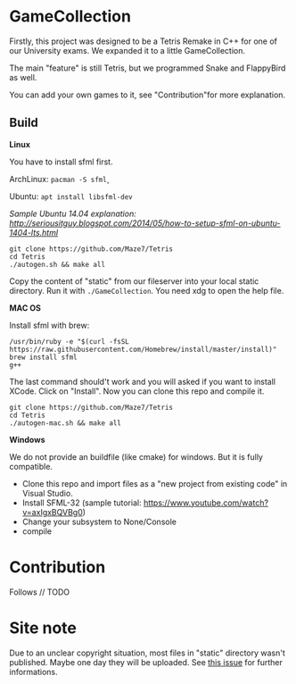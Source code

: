 # GameCollection
Firstly, this project was designed to be a Tetris Remake in C++ for one of our University exams. 
We expanded it to a little GameCollection. 

The main "feature" is still Tetris, but we programmed Snake and FlappyBird as well. 

You can add your own games to it, see "Contribution"for more explanation.

## Build

**Linux**

You have to install sfml first.

ArchLinux: `pacman -S sfml`¸

Ubuntu: `apt install libsfml-dev`

*Sample Ubuntu 14.04 explanation: http://seriousitguy.blogspot.com/2014/05/how-to-setup-sfml-on-ubuntu-1404-lts.html*

```
git clone https://github.com/Maze7/Tetris
cd Tetris
./autogen.sh && make all
```
Copy the content of "static" from our fileserver into your local static directory. 
Run it with `./GameCollection`. You need xdg to open the help file. 

**MAC OS**

Install sfml with brew:
```
/usr/bin/ruby -e "$(curl -fsSL https://raw.githubusercontent.com/Homebrew/install/master/install)"
brew install sfml
g++ 
```

The last command should't work and you will asked if you want to install XCode. Click on "Install". 
Now you can clone this repo and compile it. 

```
git clone https://github.com/Maze7/Tetris
cd Tetris
./autogen-mac.sh && make all
```

**Windows**

We do not provide an buildfile (like cmake) for windows. But it is fully compatible. 
- Clone this repo and import files as a "new project from existing code" in Visual Studio.
- Install SFML-32 (sample tutorial: https://www.youtube.com/watch?v=axIgxBQVBg0) 
- Change your subsystem to None/Console
- compile

# Contribution
Follows // TODO

# Site note
Due to an unclear copyright situation, most files in "static" directory wasn't published. Maybe one day they will be uploaded. See [this issue](https://github.com/Maze7/Tetris/issues/56) for further informations.
